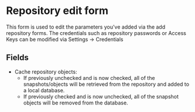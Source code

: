 # Repository edit form

This form is used to edit the parameters you've added via the add repository forms.
The credentials such as repository passwords or Access Keys can be modified via Settings -> Credentials

## Fields

* Cache repository objects:
  * If previously unchecked and is now checked, all of the snapshots/objects will be retrieved from the repository and added to a local database.
  * If previously checked and is now unchecked, all of the snapshot objects will be removed from the database.
